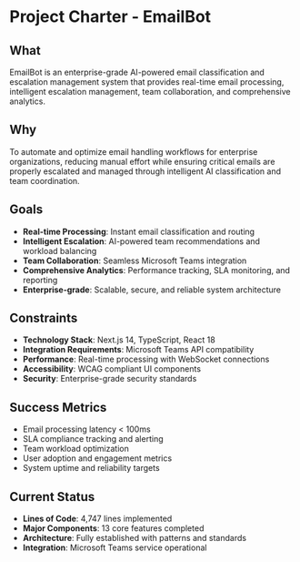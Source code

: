 # Project Charter - EmailBot

## What
EmailBot is an enterprise-grade AI-powered email classification and escalation management system that provides real-time email processing, intelligent escalation management, team collaboration, and comprehensive analytics.

## Why
To automate and optimize email handling workflows for enterprise organizations, reducing manual effort while ensuring critical emails are properly escalated and managed through intelligent AI classification and team coordination.

## Goals
- **Real-time Processing**: Instant email classification and routing
- **Intelligent Escalation**: AI-powered team recommendations and workload balancing
- **Team Collaboration**: Seamless Microsoft Teams integration
- **Comprehensive Analytics**: Performance tracking, SLA monitoring, and reporting
- **Enterprise-grade**: Scalable, secure, and reliable system architecture

## Constraints
- **Technology Stack**: Next.js 14, TypeScript, React 18
- **Integration Requirements**: Microsoft Teams API compatibility
- **Performance**: Real-time processing with WebSocket connections
- **Accessibility**: WCAG compliant UI components
- **Security**: Enterprise-grade security standards

## Success Metrics
- Email processing latency < 100ms
- SLA compliance tracking and alerting
- Team workload optimization
- User adoption and engagement metrics
- System uptime and reliability targets

## Current Status
- **Lines of Code**: 4,747 lines implemented
- **Major Components**: 13 core features completed
- **Architecture**: Fully established with patterns and standards
- **Integration**: Microsoft Teams service operational 